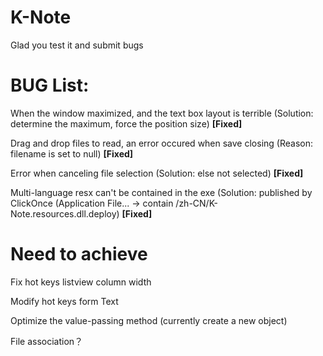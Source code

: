 # K-Note
Glad you test it and submit bugs

# BUG List:

When the window maximized, and the text box layout is terrible (Solution: determine the maximum, force the position size) **[Fixed]**

Drag and drop files to read, an error occured when save closing  (Reason: filename is set to null) **[Fixed]**

Error when canceling file selection (Solution: else not selected) **[Fixed]**

Multi-language resx can't be contained in the exe (Solution: published by ClickOnce (Application File... -> contain /zh-CN/K-Note.resources.dll.deploy) **[Fixed]**



# Need to achieve

Fix hot keys listview column width

Modify hot keys form Text

Optimize the value-passing method (currently create a new object)

File association？
